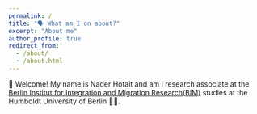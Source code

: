 ```yaml
---
permalink: /
title: "🗣 What am I on about?"
excerpt: "About me"
author_profile: true
redirect_from: 
  - /about/
  - /about.html
---
```


👋 Welcome! My name is Nader Hotait and am I research associate at the [Berlin Institut for Integration and Migration Research(BIM)](https://www.bim.hu-berlin.de/de/bim) studies at the Humboldt University of Berlin 👨‍💻.
